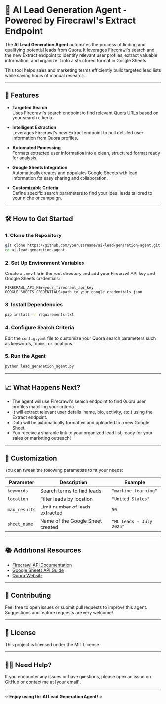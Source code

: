 # 🎯 AI Lead Generation Agent - Powered by Firecrawl's Extract Endpoint

The **AI Lead Generation Agent** automates the process of finding and qualifying potential leads from Quora. It leverages Firecrawl's search and the new Extract endpoint to identify relevant user profiles, extract valuable information, and organize it into a structured format in Google Sheets.

This tool helps sales and marketing teams efficiently build targeted lead lists while saving hours of manual research.

---

## 🚀 Features

- **Targeted Search**  
  Uses Firecrawl's search endpoint to find relevant Quora URLs based on your search criteria.

- **Intelligent Extraction**  
  Leverages Firecrawl's new Extract endpoint to pull detailed user information from Quora profiles.

- **Automated Processing**  
  Formats extracted user information into a clean, structured format ready for analysis.

- **Google Sheets Integration**  
  Automatically creates and populates Google Sheets with lead information for easy sharing and collaboration.

- **Customizable Criteria**  
  Define specific search parameters to find your ideal leads tailored to your niche or campaign.

---

## 🛠️ How to Get Started

### 1. Clone the Repository
```bash
git clone https://github.com/yourusername/ai-lead-generation-agent.git
cd ai-lead-generation-agent
````

### 2. Set Up Environment Variables

Create a `.env` file in the root directory and add your Firecrawl API key and Google Sheets credentials:

```
FIRECRAWL_API_KEY=your_firecrawl_api_key
GOOGLE_SHEETS_CREDENTIALS=path_to_your_google_credentials.json
```

### 3. Install Dependencies

```bash
pip install -r requirements.txt
```

### 4. Configure Search Criteria

Edit the `config.yaml` file to customize your Quora search parameters such as keywords, topics, or locations.

### 5. Run the Agent

```bash
python lead_generation_agent.py
```

---

## 📈 What Happens Next?

* The agent will use Firecrawl's search endpoint to find Quora user profiles matching your criteria.
* It will extract relevant user details (name, bio, activity, etc.) using the Extract endpoint.
* Data will be automatically formatted and uploaded to a new Google Sheet.
* You receive a sharable link to your organized lead list, ready for your sales or marketing outreach!

---

## 🔧 Customization

You can tweak the following parameters to fit your needs:

| Parameter     | Description                      | Example                  |
| ------------- | -------------------------------- | ------------------------ |
| `keywords`    | Search terms to find leads       | `"machine learning"`     |
| `location`    | Filter leads by location         | `"United States"`        |
| `max_results` | Limit number of leads extracted  | `50`                     |
| `sheet_name`  | Name of the Google Sheet created | `"ML Leads - July 2025"` |

---

## 📚 Additional Resources

* [Firecrawl API Documentation](https://firecrawl.com/docs)
* [Google Sheets API Guide](https://developers.google.com/sheets/api)
* [Quora Website](https://www.quora.com)

---

## 🤝 Contributing

Feel free to open issues or submit pull requests to improve this agent. Suggestions and feature requests are very welcome!

---

## 📄 License

This project is licensed under the MIT License.

---

## 🙋‍♂️ Need Help?

If you encounter any issues or have questions, please open an issue on GitHub or contact me at \[your email].

---

⭐ **Enjoy using the AI Lead Generation Agent!** ⭐

